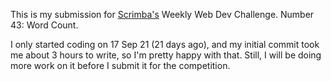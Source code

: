 This is my submission for [Scrimba's](https://scrimba.com/) Weekly Web Dev Challenge. Number 43: Word Count.

I only started coding on 17 Sep 21 (21 days ago), and my initial commit took me about 3 hours to write, so I'm pretty happy with that. Still, I will be doing more work on it before I submit it for the competition.
